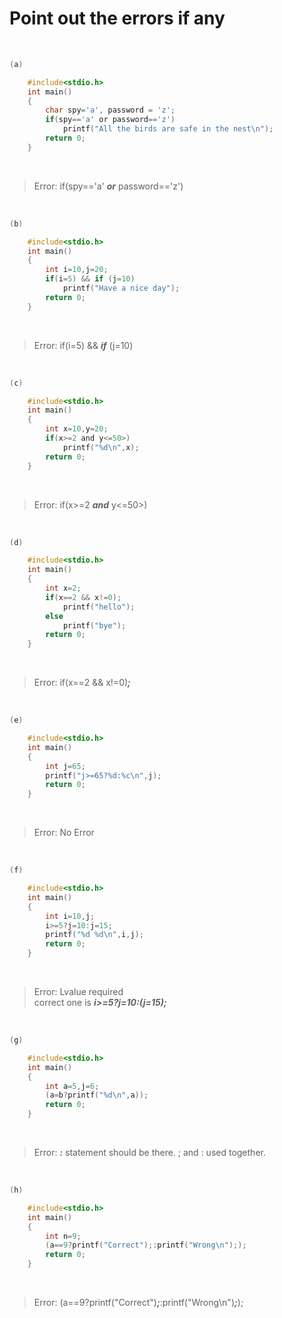
# Point out the errors if any

&nbsp;

```c
(a)

    #include<stdio.h>
    int main()
    {
        char spy='a', password = 'z';
        if(spy=='a' or password=='z')
            printf("All the birds are safe in the nest\n");
        return 0;
    }
```

&nbsp;

> Error: if(spy=='a' ***or*** password=='z')

&nbsp;
&nbsp;

```c
(b)

    #include<stdio.h>
    int main()
    {
        int i=10,j=20;
        if(i=5) && if (j=10)
            printf("Have a nice day");
        return 0;
    }
```

&nbsp;

> Error: if(i=5) && ***if*** (j=10)

&nbsp;
&nbsp;

```c
(c)

    #include<stdio.h>
    int main()
    {
        int x=10,y=20;
        if(x>=2 and y<=50>)
            printf("%d\n",x);
        return 0;
    }
```

&nbsp;

> Error: if(x>=2 ***and*** y<=50>)

&nbsp;
&nbsp;

```c
(d)

    #include<stdio.h>
    int main()
    {
        int x=2;
        if(x==2 && x!=0);
            printf("hello");
        else
            printf("bye");
        return 0;
    }
```

&nbsp;

> Error: if(x==2 && x!=0)***;***

&nbsp;
&nbsp;

```c
(e)

    #include<stdio.h>
    int main()
    {
        int j=65;
        printf("j>=65?%d:%c\n",j);
        return 0;
    }
```

&nbsp;

> Error: No Error

&nbsp;
&nbsp;

```c
(f)

    #include<stdio.h>
    int main()
    {
        int i=10,j;
        i>=5?j=10:j=15;
        printf("%d %d\n",i,j);
        return 0;
    }
```

&nbsp;

>Error: Lvalue required <br>
correct one is ***i>=5?j=10:(j=15);***

&nbsp;
&nbsp;

```c
(g)

    #include<stdio.h>
    int main()
    {
        int a=5,j=6;
        (a=b?printf("%d\n",a));
        return 0;
    }
```

&nbsp;

>Error: ***:*** statement should be there. ; and : used together.

&nbsp;
&nbsp;

```c
(h)

    #include<stdio.h>
    int main()
    {
        int n=9;
        (a==9?printf("Correct");:printf("Wrong\n"););
        return 0;
    }
```

&nbsp;

>Error: (a==9?printf("Correct")***;***:printf("Wrong\n")***;***);
